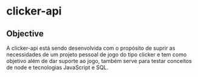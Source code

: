 # clicker-api

## Objective

A clicker-api está sendo desenvolvida com o propósito de suprir as necessidades de um projeto pessoal de jogo do tipo clicker e tem como objetivo além de dar suporte ao jogo, também serve para testar conceitos de node e tecnologias JavaScript e SQL.

